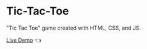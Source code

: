 # Tic-Tac-Toe

"Tic Tac Toe" game created with HTML, CSS, and JS.

[Live Demo](https://guneyuzel.github.io/tic-tac-toe/) :point_left: